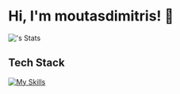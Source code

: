 # Hi, I'm moutasdimitris! 👋

![<username>'s Stats](https://github-readme-stats.vercel.app/api?username=moutasdimitris&theme=vue-dark&show_icons=true&hide_border=true&count_private=true)

## Tech Stack
[![My Skills](https://skillicons.dev/icons?i=js,html,css,php,laravel,java,kotlin,nodejs,python,figma,androidstudio,apple,arduino,aws,c,cpp&perline=6)](https://skillicons.dev)



<!--

Here are some ideas to get you started:

- 🔭 I’m currently working on ...
- 🌱 I’m currently learning ...
- 👯 I’m looking to collaborate on ...
- 🤔 I’m looking for help with ...
- 💬 Ask me about ...
- 📫 How to reach me: ...
- 😄 Pronouns: ...
- ⚡ Fun fact: ...
-->
